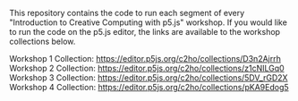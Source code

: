 This repository contains the code to run each segment of every "Introduction to Creative Computing with p5.js" workshop. If you would like to run the code on the p5.js editor, the links are available to the workshop collections below.

Workshop 1 Collection: https://editor.p5js.org/c2ho/collections/D3n2Ajrrh
Workshop 2 Collection: https://editor.p5js.org/c2ho/collections/z1cNILGq0
Workshop 3 Collection: https://editor.p5js.org/c2ho/collections/5DV_rGD2X
Workshop 4 Collection: https://editor.p5js.org/c2ho/collections/pKA9Edog5
